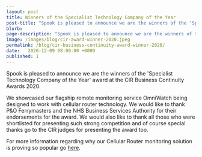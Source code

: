 ```yaml
---
layout: post
title: Winners of the Specialist Technology Company of the Year 
post-title: "Spook is pleased to announce we are the winners of the 'Specialist Technology Company of the Year' award at the CIR Business Continuity Awards 2020." 
blurb: 
page-description: "Spook is pleased to announce we are the winners of the 'Specialist Technology Company of the Year' award at the CIR Business Continuity Awards 2020." 
image: /images/blog/cir-award-winner-2020.jpeg 
permalink: /blog/cir-business-continuity-award-winner-2020/
date:   2020-12-09 08:00:00 +0000
published: 1
---
```


Spook is pleased to announce we are the winners of the 'Specialist Technology Company of the Year' award at the CIR Business Continuity Awards 2020. 

We showcased our flagship remote monitoring service OmniWatch being designed to work with cellular router technology. We would like to thank P&O Ferrymasters and the NHS Business Services Authority for their endorsements for the award. We would also like to thank all those who were shortlisted for presenting such strong competition and of course special thanks go to the CIR judges for presenting the award too.

For more information regarding why our Cellular Router monitoring solution is proving so popular go [here](/technical/wired-vs-wireless).
